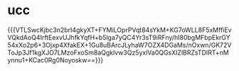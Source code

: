 # ucc
{{{VTLSwcKjbc3n2brI4gkyXT+FYMiLOprPVqt84sYkM+KG7oWLL8F5xMffiEvVQkdAoQ4IrftEexvUJhfkYqfH+b5lga7yQC4Yr3sT9iRFny/hI80bgMFbpEkrGY54xXo2p6+3Ojxp4XfakEX+1Gu8uBArcJLyhaW7OZX4DGaMs/nOxwn/GK72VToJp3Jf1kgXJO7LMzoFxoSm8aQgklvw3Qz5yxlVa0QGsXIZlBRZsTDIRT+nMynnu1+KCac0Rg0Noyoskw==}}}
